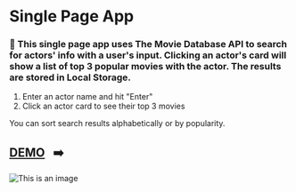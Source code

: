# Single Page App

###  :movie_camera:	 This single page app uses The Movie Database API to search for actors' info with a user's input. Clicking an actor's card will show a list of top 3 popular movies with the actor. The results are stored in Local Storage.

1. Enter an actor name and hit "Enter"
2. Click an actor card to see their top 3 movies

You can sort search results alphabetically or by popularity.

## [DEMO]() &nbsp; :arrow_right:

![This is an image](./img/spa.gif)